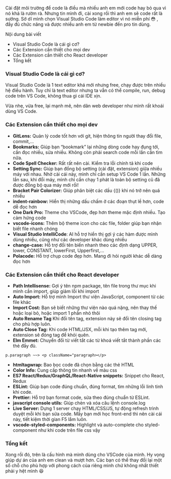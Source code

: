 Cài đặt môi trường để code là điều mà nhiều anh em mới code hay bỏ qua vì nó khá là rườm rà. Nhưng tin mình đi, cài xong rồi thì anh em sẽ code rất là sướng. Sở dĩ mình chọn Visual Studio Code làm editor vì nó miễn phí 😳 , đầy đủ chức năng và được nhiều anh em từ newbie đến pro tin dùng.

Nội dung bài viết

- Visual Studio Code là cái gì cơ?
- Các Extension cần thiết cho mọi dev
- Các Extension cần thiết cho React developer
- Tổng kết

### Visual Studio Code là cái gì cơ?

Visual Studio Code là 1 text editor khá mới nhưng free, chạy được trên nhiều hệ điều hành. Tuy chỉ là text editor nhưng ta vẫn có thể compile, run, debug code trên VS Code, không thua gì cái IDE xịn.

Vừa nhẹ, vừa free, lại mạnh mẽ, nên dân web developer như mình rất khoái dùng VS Code.

### Các Extension cần thiết cho mọi dev

- **GitLens:** Quản lý code tốt hơn với git, hiện thông tin người thay đổi file, commit,…
- **Bookmarks:** Giúp bạn “bookmark” lại những dòng code hay đụng tới, cần đọc nhiều, sửa nhiều. Không còn phải search code mỗi lần cần tìm nữa.
- **Code Spell Checker:** Rất rất nên cài. Kiểm tra lỗi chính tả khi code
- **Setting Sync:** Giúp bạn đồng bộ setting (cài đặt, extension) giữa nhiều máy với nhau. Nhờ cài cái này, mình chỉ cần setup VS Code 1 lần. Những lần sau, khi đổi máy, mình chỉ cần chạy 1 phát là toàn bộ setting cũ đã được đồng bộ qua máy mới rồi!
- **Bracket Pair Colorizer:** Giúp phân biệt các dấu {()} khi nó trở nên quá nhiều
- **indent-rainbow:** Hiển thị những dấu chấm ở các đoạn thụt lề hơn, code dễ đọc hơn
- **One Dark Pro:** Theme cho VSCode, đẹp hơn theme mặc định nhiều. Tạo cảm hứng code
- **vscode-icons:** Thêm bộ theme icon cho các file, folder giúp bạn nhận biết file nhanh chóng
- **Visual Studio IntelliCode**: AI hỗ trợ hiển thị gợi ý các hàm được mình dùng nhiều, cũng như các developer khác dùng nhiều
- **change-case:** Hỗ trợ đổi tên biến nhanh theo các định dạng UPPER, lower, CONSTANT, lowerFirst, Upperfirst,...
- **Polacode:** Hỗ trợ chụp code đẹp hơn. Mang đi hỏi người khác dễ dàng đọc hơn

### Các Extension cần thiết cho React developer

- **Path Intellisense:** Gợi ý tên npm package, tên file trong thư mục khi mình cần import, giúp giảm lỗi khi import
- **Auto Import:** Hỗ trợ mình Import thư viện JavaScript, component từ các file khác
- **Import Cost:** Bạn sẽ biết những thư viện nào quá nặng, nên thay thế hoặc loại bỏ, hoặc import 1 phần nhỏ thôi
- **Auto Rename Tag** Khi đổi tên tag, extension này sẽ đổi tên closing tag cho phù hợp luôn.
- **Auto Close Tag:** Khi code HTML/JSX, mỗi khi tạo thêm tag mới, extension sẽ đóng tag để khỏi quên.
- **Elm Emmet:** Chuyển đổi từ viết tắt các từ khoá viết tắt thành phần các thẻ đầy đủ.

```
p.paragraph ~~> <p className="paragraph></p>
```

- **htmltagwrap:** Bao bọc code đã chọn bằng các thẻ HTML
- **Color Info:** Cung cấp thông tin nhanh về màu css
- **ES7 React/Redux/GraphQL/React-Native snippets:** Snippet cho React, Redux
- **ESLint:** Giúp bạn code đúng chuẩn, đúng format, tìm những lỗi linh tinh khi code.
- **Prettier:** Hỗ trợ bạn format code, sửa theo đúng chuẩn từ ESLint.
- **javacript console utils:** Giúp chèn và xóa câu lệnh console.log
- **Live Server:** Dựng 1 server chạy HTML/CSS/JS, tự động refresh trình duyệt mỗi khi bạn sửa code. Mấy bạn mới học front-end thì nên cài cái này, tiết kiệm thời gian F5 lắm luôn.
- **vscode-styled-components:** Highlight và auto-complete cho styled-component như khi code trên file css vậy

### Tổng kết

Xong rồi đó, trên là cấu hình mà mình dùng cho VSCode của mình. Hy vọng giúp dự án của anh em clean và mượt hơn. Các bạn có thể thay đổi lại một số chỗ cho phù hợp với phong cách của riêng mình chứ không nhất thiết phải y hệt mình 😆
